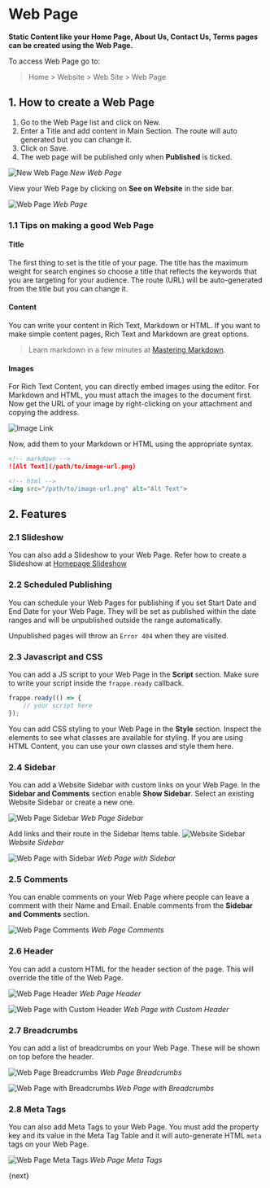 <!-- add-breadcrumbs -->
# Web Page

**Static Content like your Home Page, About Us, Contact Us, Terms pages can be
created using the Web Page.**

To access Web Page go to:

> Home > Website > Web Site > Web Page

## 1. How to create a Web Page

1. Go to the Web Page list and click on New.
1. Enter a Title and add content in Main Section. The route will auto generated
   but you can change it.
1. Click on Save.
1. The web page will be published only when **Published** is ticked.

![New Web Page](/docs/v13/assets/img/website/new-web-page.png)
*New Web Page*

View your Web Page by clicking on **See on Website** in the side bar.

![Web Page](/docs/v13/assets/img/website/web-page.png)
*Web Page*

### 1.1 Tips on making a good Web Page

####  Title

The first thing to set is the title of your page. The title has the maximum
weight for search engines so choose a title that reflects the keywords that you
are targeting for your audience. The route (URL) will be auto-generated from the
title but you can change it.

#### Content

You can write your content in Rich Text, Markdown or HTML. If you want to make
simple content pages, Rich Text and Markdown are great options.

> Learn markdown in a few minutes at [Mastering Markdown](https://guides.github.com/features/mastering-markdown/).

#### Images

For Rich Text Content, you can directly embed images using the editor. For
Markdown and HTML, you must attach the images to the document first. Now get the
URL of your image by right-clicking on your attachment and copying the address.

![Image Link](/docs/v13/assets/img/website/get-image-link.png)

Now, add them to your Markdown or HTML using the appropriate syntax.

```md
<!-- markdown -->
![Alt Text](/path/to/image-url.png)

<!-- html -->
<img src="/path/to/image-url.png" alt="Alt Text">
```

## 2. Features

### 2.1 Slideshow

You can also add a Slideshow to your Web Page. Refer how to create a Slideshow
at [Homepage Slideshow](/docs/v13/user/manual/en/website/homepage#22-homepage-slideshow)

### 2.2 Scheduled Publishing

You can schedule your Web Pages for publishing if you set Start Date and End
Date for your Web Page. They will be set as published within the date ranges and
will be unpublished outside the range automatically.

Unpublished pages will throw an `Error 404` when they are visited.

### 2.3 Javascript and CSS

You can add a JS script to your Web Page in the **Script** section. Make sure to
write your script inside the `frappe.ready` callback.

```js
frappe.ready(() => {
	// your script here
});
```

You can add CSS styling to your Web Page in the **Style** section. Inspect the
elements to see what classes are available for styling. If you are using HTML
Content, you can use your own classes and style them here.

### 2.4 Sidebar

You can add a Website Sidebar with custom links on your Web Page. In the
**Sidebar and Comments** section enable **Show Sidebar**. Select an existing
Website Sidebar or create a new one.

![Web Page Sidebar](/docs/v13/assets/img/website/web-page-sidebar.png)
*Web Page Sidebar*

Add links and their route in the Sidebar Items table.
![Website Sidebar](/docs/v13/assets/img/website/new-website-sidebar.png)
*Website Sidebar*

![Web Page with Sidebar](/docs/v13/assets/img/website/web-page-with-sidebar.png)
*Web Page with Sidebar*

### 2.5 Comments

You can enable comments on your Web Page where people can leave a comment with
their Name and Email. Enable comments from the **Sidebar and Comments** section.

![Web Page Comments](/docs/v13/assets/img/website/web-page-comments.gif)
*Web Page Comments*

### 2.6 Header

You can add a custom HTML for the header section of the page. This will override
the title of the Web Page.

![Web Page Header](/docs/v13/assets/img/website/web-page-header.png)
*Web Page Header*

![Web Page with Custom Header](/docs/v13/assets/img/website/web-page-with-custom-header.png)
*Web Page with Custom Header*

### 2.7 Breadcrumbs

You can add a list of breadcrumbs on your Web Page. These will be shown on top
before the header.

![Web Page Breadcrumbs](/docs/v13/assets/img/website/web-page-breadcrumbs.png)
*Web Page Breadcrumbs*

![Web Page with Breadcrumbs](/docs/v13/assets/img/website/web-page-with-breadcrumbs.png)
*Web Page with Breadcrumbs*

### 2.8 Meta Tags

You can also add Meta Tags to your Web Page. You must add the property key and
its value in the Meta Tag Table and it will auto-generate HTML `meta` tags on
your Web Page.

![Web Page Meta Tags](/docs/v13/assets/img/website/web-page-meta-tags.gif)
*Web Page Meta Tags*

{next}
